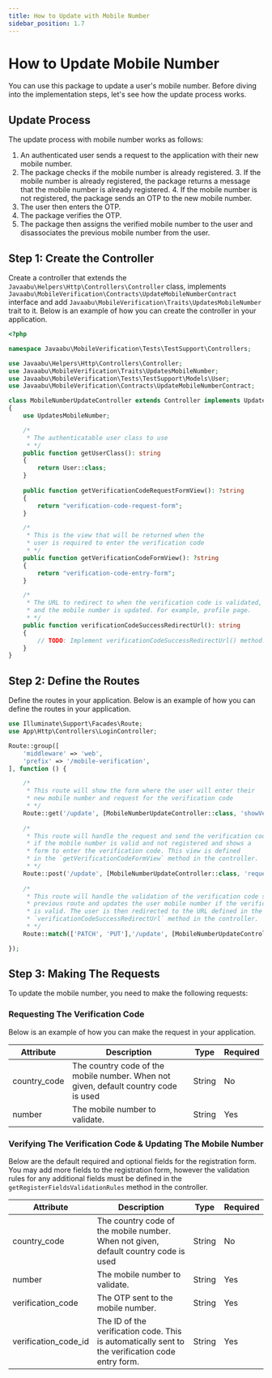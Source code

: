 ```yaml
---
title: How to Update with Mobile Number
sidebar_position: 1.7
---
```


# How to Update Mobile Number
You can use this package to update a user's mobile number. Before diving into the implementation steps, let's see how the update process works.

## Update Process
The update process with mobile number works as follows:

1. An authenticated user sends a request to the application with their new mobile number.
2. The package checks if the mobile number is already registered.
    3. If the mobile number is already registered, the package returns a message that the mobile number is already registered.
    4. If the mobile number is not registered, the package sends an OTP to the new mobile number. 
5. The user then enters the OTP. 
6. The package verifies the OTP. 
7. The package then assigns the verified mobile number to the user and disassociates the previous mobile number from the user.


## Step 1: Create the Controller
Create a controller that extends the `Javaabu\Helpers\Http\Controllers\Controller` class, implements `Javaabu\MobileVerification\Contracts\UpdateMobileNumberContract` interface and add `Javaabu\MobileVerification\Traits\UpdatesMobileNumber` trait to it. Below is an example of how you can create the controller in your application.

```php
<?php

namespace Javaabu\MobileVerification\Tests\TestSupport\Controllers;

use Javaabu\Helpers\Http\Controllers\Controller;
use Javaabu\MobileVerification\Traits\UpdatesMobileNumber;
use Javaabu\MobileVerification\Tests\TestSupport\Models\User;
use Javaabu\MobileVerification\Contracts\UpdateMobileNumberContract;

class MobileNumberUpdateController extends Controller implements UpdateMobileNumberContract
{
    use UpdatesMobileNumber;

    /*
     * The authenticatable user class to use
     * */
    public function getUserClass(): string
    {
        return User::class;
    }
    
    public function getVerificationCodeRequestFormView(): ?string
    {
        return "verification-code-request-form";
    }

    /*
     * This is the view that will be returned when the 
     * user is required to enter the verification code
     * */
    public function getVerificationCodeFormView(): ?string
    {
        return "verification-code-entry-form";
    }

    /*
     * The URL to redirect to when the verification code is validated,
     * and the mobile number is updated. For example, profile page.
     * */
    public function verificationCodeSuccessRedirectUrl(): string
    {
        // TODO: Implement verificationCodeSuccessRedirectUrl() method.
    }
}
```


## Step 2: Define the Routes
Define the routes in your application. Below is an example of how you can define the routes in your application.

```php
use Illuminate\Support\Facades\Route;
use App\Http\Controllers\LoginController;

Route::group([
    'middleware' => 'web',
    'prefix' => '/mobile-verification',
], function () {

    /*
     * This route will show the form where the user will enter their 
     * new mobile number and request for the verification code
     * */
    Route::get('/update', [MobileNumberUpdateController::class, 'showVerificationCodeRequestForm'])->name('mobile-verifications.update.create');
    
    /*
     * This route will handle the request and send the verification code
     * if the mobile number is valid and not registered and shows a 
     * form to enter the verification code. This view is defined
     * in the `getVerificationCodeFormView` method in the controller.
     * */
    Route::post('/update', [MobileNumberUpdateController::class, 'requestVerificationCode'])->name('mobile-verifications.update.store');
    
    /*
     * This route will handle the validation of the verification code sent from the
     * previous route and updates the user mobile number if the verification code 
     * is valid. The user is then redirected to the URL defined in the
     * `verificationCodeSuccessRedirectUrl` method in the controller.
     * */
    Route::match(['PATCH', 'PUT'],'/update', [MobileNumberUpdateController::class, 'verifyVerificationCode'])->name('mobile-verifications.update.update');

});
```

## Step 3: Making The Requests
To update the mobile number, you need to make the following requests:

### Requesting The Verification Code
Below is an example of how you can make the request in your application.

| Attribute    | Description                                                                         | Type   | Required |
|--------------|-------------------------------------------------------------------------------------|--------|----------|
| country_code | The country code of the mobile number. When not given, default country code is used | String | No       |
| number       | The mobile number to validate.                                                      | String | Yes      |


### Verifying The Verification Code & Updating The Mobile Number
Below are the default required and optional fields for the registration form. You may add more fields to the registration form, however the validation rules for any additional fields must be defined in the `getRegisterFieldsValidationRules` method in the controller.

| Attribute | Description | Type   | Required |
| --- | --- |--------| --- |
| country_code      | The country code of the mobile number. When not given, default country code is used              | String | No       |
| number            | The mobile number to validate.                                                                   | String | Yes      |
| verification_code | The OTP sent to the mobile number.                                                               | String | Yes      |
| verification_code_id | The ID of the verification code. This is automatically sent to the verification code entry form. | String | Yes      |


